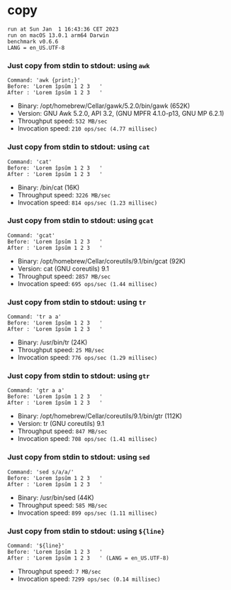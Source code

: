 # copy
 
    run at Sun Jan  1 16:43:36 CET 2023
    run on macOS 13.0.1 arm64 Darwin
    benchmark v0.6.6
    LANG = en_US.UTF-8
 
### Just copy from stdin to stdout: using `awk`
```shell
Command: 'awk {print;}'
Before: 'Lorem îpsûm 1 2 3   '
After : 'Lorem îpsûm 1 2 3   '
```
* Binary: /opt/homebrew/Cellar/gawk/5.2.0/bin/gawk (652K)
* Version: GNU Awk 5.2.0, API 3.2, (GNU MPFR 4.1.0-p13, GNU MP 6.2.1)
* Throughput speed: `532 MB/sec`
* Invocation speed: `210 ops/sec (4.77 millisec)`

### Just copy from stdin to stdout: using `cat`
```shell
Command: 'cat'
Before: 'Lorem îpsûm 1 2 3   '
After : 'Lorem îpsûm 1 2 3   '
```
* Binary: /bin/cat (16K)
* Throughput speed: `3226 MB/sec`
* Invocation speed: `814 ops/sec (1.23 millisec)`

### Just copy from stdin to stdout: using `gcat`
```shell
Command: 'gcat'
Before: 'Lorem îpsûm 1 2 3   '
After : 'Lorem îpsûm 1 2 3   '
```
* Binary: /opt/homebrew/Cellar/coreutils/9.1/bin/gcat (92K)
* Version: cat (GNU coreutils) 9.1
* Throughput speed: `2857 MB/sec`
* Invocation speed: `695 ops/sec (1.44 millisec)`

### Just copy from stdin to stdout: using `tr`
```shell
Command: 'tr a a'
Before: 'Lorem îpsûm 1 2 3   '
After : 'Lorem îpsûm 1 2 3   '
```
* Binary: /usr/bin/tr (24K)
* Throughput speed: `25 MB/sec`
* Invocation speed: `776 ops/sec (1.29 millisec)`

### Just copy from stdin to stdout: using `gtr`
```shell
Command: 'gtr a a'
Before: 'Lorem îpsûm 1 2 3   '
After : 'Lorem îpsûm 1 2 3   '
```
* Binary: /opt/homebrew/Cellar/coreutils/9.1/bin/gtr (112K)
* Version: tr (GNU coreutils) 9.1
* Throughput speed: `847 MB/sec`
* Invocation speed: `708 ops/sec (1.41 millisec)`

### Just copy from stdin to stdout: using `sed`
```shell
Command: 'sed s/a/a/'
Before: 'Lorem îpsûm 1 2 3   '
After : 'Lorem îpsûm 1 2 3   '
```
* Binary: /usr/bin/sed (44K)
* Throughput speed: `585 MB/sec`
* Invocation speed: `899 ops/sec (1.11 millisec)`

### Just copy from stdin to stdout: using `${line}`
```shell
Command: '${line}'
Before: 'Lorem îpsûm 1 2 3   '
After : 'Lorem îpsûm 1 2 3   ' (LANG = en_US.UTF-8)
```
* Throughput speed: `7 MB/sec`
* Invocation speed: `7299 ops/sec (0.14 millisec)`

